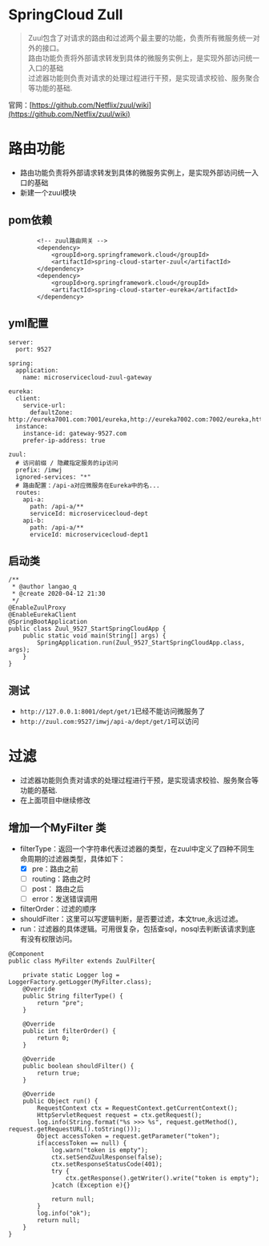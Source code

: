 # SpringCloud Zull
> Zuul包含了对请求的路由和过滤两个最主要的功能，负责所有微服务统一对外的接口。  
> 路由功能负责将外部请求转发到具体的微服务实例上，是实现外部访问统一入口的基础  
> 过滤器功能则负责对请求的处理过程进行干预，是实现请求校验、服务聚合等功能的基础.

官网：[https://github.com/Netflix/zuul/wiki](https://github.com/Netflix/zuul/wiki)

# 路由功能
* 路由功能负责将外部请求转发到具体的微服务实例上，是实现外部访问统一入口的基础  
* 新建一个zuul模块
## pom依赖
```
        <!-- zuul路由网关 -->
        <dependency>
            <groupId>org.springframework.cloud</groupId>
            <artifactId>spring-cloud-starter-zuul</artifactId>
        </dependency>
        <dependency>
            <groupId>org.springframework.cloud</groupId>
            <artifactId>spring-cloud-starter-eureka</artifactId>
        </dependency>
```

## yml配置
```
server:
  port: 9527

spring:
  application:
    name: microservicecloud-zuul-gateway

eureka:
  client:
    service-url:
      defaultZone: http://eureka7001.com:7001/eureka,http://eureka7002.com:7002/eureka,http://eureka7003.com:7003/eureka
  instance:
    instance-id: gateway-9527.com
    prefer-ip-address: true

zuul:
  # 访问前缀 / 隐藏指定服务的ip访问
  prefix: /imwj
  ignored-services: "*"
  # 路由配置：/api-a对应微服务在Eureka中的名...
  routes:
    api-a:
      path: /api-a/**
      serviceId: microservicecloud-dept
    api-b:
      path: /api-a/**
      erviceId: microservicecloud-dept1
```

## 启动类
```
/**
 * @author langao_q
 * @create 2020-04-12 21:30
 */
@EnableZuulProxy
@EnableEurekaClient
@SpringBootApplication
public class Zuul_9527_StartSpringCloudApp {
    public static void main(String[] args) {
        SpringApplication.run(Zuul_9527_StartSpringCloudApp.class, args);
    }
}
```

## 测试
* `http://127.0.0.1:8001/dept/get/1`已经不能访问微服务了
* `http://zuul.com:9527/imwj/api-a/dept/get/1`可以访问

# 过滤
* 过滤器功能则负责对请求的处理过程进行干预，是实现请求校验、服务聚合等功能的基础.
* 在上面项目中继续修改
## 增加一个MyFilter 类
* filterType：返回一个字符串代表过滤器的类型，在zuul中定义了四种不同生命周期的过滤器类型，具体如下：
    * [x] pre：路由之前
    * [ ] routing：路由之时
    * [ ] post： 路由之后
    * [ ] error：发送错误调用
* filterOrder：过滤的顺序
* shouldFilter：这里可以写逻辑判断，是否要过滤，本文true,永远过滤。
* run：过滤器的具体逻辑。可用很复杂，包括查sql，nosql去判断该请求到底有没有权限访问。
```
@Component
public class MyFilter extends ZuulFilter{

    private static Logger log = LoggerFactory.getLogger(MyFilter.class);
    @Override
    public String filterType() {
        return "pre";
    }

    @Override
    public int filterOrder() {
        return 0;
    }

    @Override
    public boolean shouldFilter() {
        return true;
    }

    @Override
    public Object run() {
        RequestContext ctx = RequestContext.getCurrentContext();
        HttpServletRequest request = ctx.getRequest();
        log.info(String.format("%s >>> %s", request.getMethod(), request.getRequestURL().toString()));
        Object accessToken = request.getParameter("token");
        if(accessToken == null) {
            log.warn("token is empty");
            ctx.setSendZuulResponse(false);
            ctx.setResponseStatusCode(401);
            try {
                ctx.getResponse().getWriter().write("token is empty");
            }catch (Exception e){}

            return null;
        }
        log.info("ok");
        return null;
    }
}
```


